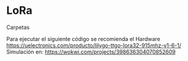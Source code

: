 # LoRa
Carpetas

Para ejecutar el siguiente código se recomienda el Hardware 
https://uelectronics.com/producto/lilygo-ttgo-lora32-915mhz-v1-6-1/
Simulación en:
https://wokwi.com/projects/398636304070852609

